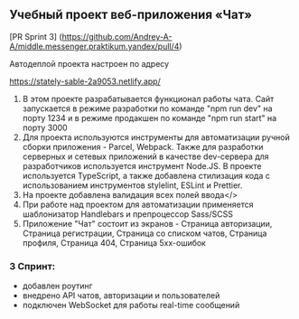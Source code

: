 ## Учебный проект веб-приложения «Чат»

[PR Sprint 3] (https://github.com/Andrey-A-A/middle.messenger.praktikum.yandex/pull/4)

Автодеплой проекта настроен по адресу

https://stately-sable-2a9053.netlify.app/

1. В этом проекте разрабатывается функционал работы чата. Сайт запускается в режиме разработки
        по команде "npm run dev" на порту 1234 и в режиме продакшен по команде "npm run start" на
        порту 3000
2. Для проекта используются инструменты для автоматизации ручной сборки приложения - Parcel,
        Webpack. Также для разработки серверных и сетевых приложений в качестве dev-сервера для
        разработчиков используется инструмент Node.JS. В проекте используется TypeScript, а также добавлена стилизация кода с использованием инструментов stylelint, ESLint и Prettier.
3. На проекте добавлена валидация всех полей ввода</>
4. При работе над проектом для автоматизации применяется шаблонизатор Handlebars и препроцессор
        Sass/SCSS
5. Приложение "Чат" состоит из экранов - Страница авторизации, Страница регистрации, Страница
        со списком чатов, Страница профиля, Страница 404, Страница 5xx-ошибок

### 3 Спринт:
- добавлен роутинг
- внедрено API чатов, авторизации и пользователей
- подключен WebSocket для работы real-time сообщений



